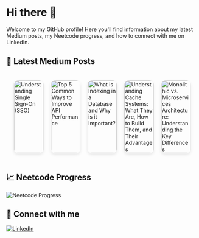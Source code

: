 # Hi there 👋

Welcome to my GitHub profile! Here you'll find information about my latest Medium posts, my Neetcode progress, and how to connect with me on LinkedIn.

## 📖 Latest Medium Posts
<!-- BLOG-POST-THUMBNAILS:START -->
<div class="thumbnails" style="display: flex; overflow-x: auto; padding: 10px;">
  <a href="https://medium.com/@jain.yash1909/understanding-single-sign-on-sso-ca7aae32bdcd?source=rss-572bb85fdb------2" style="text-decoration: none; color: inherit; margin: 10px; position: relative; flex: 0 0 auto; width: calc(20% - 20px); max-width: 150px;">
    <img src="https://miro.medium.com/v2/resize:fit:712/1*yiw8smZDlNLmGgDyzWXdQg.png" alt="Understanding Single Sign-On (SSO)" style="width: 100%; height: auto; border-radius: 10px; box-shadow: 0 4px 8px rgba(0,0,0,0.1); transition: transform 0.2s;">
    <div style="position: absolute; bottom: 0; background: rgba(0,0,0,0.7); color: #fff; width: 100%; text-align: center; padding: 5px; font-size: 14px; opacity: 0; transition: opacity 0.2s;">Understanding Single Sign-On (SSO)</div>
  </a>
  <a href="https://medium.com/@jain.yash1909/top-5-common-ways-to-improve-api-performance-c259860ba5d9?source=rss-572bb85fdb------2" style="text-decoration: none; color: inherit; margin: 10px; position: relative; flex: 0 0 auto; width: calc(20% - 20px); max-width: 150px;">
    <img src="https://miro.medium.com/v2/resize:fit:1200/1*Y1Kc3-p3zOj2EgLRrdAE_w.png" alt="Top 5 Common Ways to Improve API Performance" style="width: 100%; height: auto; border-radius: 10px; box-shadow: 0 4px 8px rgba(0,0,0,0.1); transition: transform 0.2s;">
    <div style="position: absolute; bottom: 0; background: rgba(0,0,0,0.7); color: #fff; width: 100%; text-align: center; padding: 5px; font-size: 14px; opacity: 0; transition: opacity 0.2s;">Top 5 Common Ways to Improve API Performance</div>
  </a>
  <a href="https://medium.com/@jain.yash1909/what-is-indexing-in-a-database-and-why-is-it-important-7d8b686c9efa?source=rss-572bb85fdb------2" style="text-decoration: none; color: inherit; margin: 10px; position: relative; flex: 0 0 auto; width: calc(20% - 20px); max-width: 150px;">
    <img src="https://miro.medium.com/v2/resize:fit:1087/1*1y9MLt5YWL4dnytIRuMObA.png" alt="What is Indexing in a Database and Why is it Important?" style="width: 100%; height: auto; border-radius: 10px; box-shadow: 0 4px 8px rgba(0,0,0,0.1); transition: transform 0.2s;">
    <div style="position: absolute; bottom: 0; background: rgba(0,0,0,0.7); color: #fff; width: 100%; text-align: center; padding: 5px; font-size: 14px; opacity: 0; transition: opacity 0.2s;">What is Indexing in a Database and Why is it Important?</div>
  </a>
  <a href="https://medium.com/@jain.yash1909/understanding-cache-systems-what-they-are-how-to-build-them-and-their-advantages-39dc33cef69b?source=rss-572bb85fdb------2" style="text-decoration: none; color: inherit; margin: 10px; position: relative; flex: 0 0 auto; width: calc(20% - 20px); max-width: 150px;">
    <img src="https://miro.medium.com/v2/resize:fit:998/1*99HRHh-fYdlnLuTtHjaIQg.png" alt="Understanding Cache Systems: What They Are, How to Build Them, and Their Advantages" style="width: 100%; height: auto; border-radius: 10px; box-shadow: 0 4px 8px rgba(0,0,0,0.1); transition: transform 0.2s;">
    <div style="position: absolute; bottom: 0; background: rgba(0,0,0,0.7); color: #fff; width: 100%; text-align: center; padding: 5px; font-size: 14px; opacity: 0; transition: opacity 0.2s;">Understanding Cache Systems: What They Are, How to Build Them, and Their Advantages</div>
  </a>
  <a href="https://medium.com/@jain.yash1909/monolithic-vs-microservices-architecture-understanding-the-key-differences-7ddf328565d0?source=rss-572bb85fdb------2" style="text-decoration: none; color: inherit; margin: 10px; position: relative; flex: 0 0 auto; width: calc(20% - 20px); max-width: 150px;">
    <img src="https://miro.medium.com/v2/resize:fit:1030/1*qCD-W51kRsI-PRqMtZsxmA.jpeg" alt="Monolithic vs. Microservices Architecture: Understanding the Key Differences" style="width: 100%; height: auto; border-radius: 10px; box-shadow: 0 4px 8px rgba(0,0,0,0.1); transition: transform 0.2s;">
    <div style="position: absolute; bottom: 0; background: rgba(0,0,0,0.7); color: #fff; width: 100%; text-align: center; padding: 5px; font-size: 14px; opacity: 0; transition: opacity 0.2s;">Monolithic vs. Microservices Architecture: Understanding the Key Differences</div>
  </a>
</div>
<style>
  .thumbnails a:hover img { transform: scale(1.05); }
  .thumbnails a:hover div { opacity: 1; }
  @media (max-width: 768px) {
    .thumbnails a { width: calc(33.33% - 20px); max-width: none; }
  }
  @media (max-width: 480px) {
    .thumbnails a { width: calc(50% - 20px); max-width: none; }
  }
</style>
<!-- BLOG-POST-THUMBNAILS:END -->

## 📈 Neetcode Progress
![Neetcode Progress](https://progress-bar.dev/56?title=completed&width=200)

## 🔗 Connect with me
[![LinkedIn](https://img.shields.io/badge/LinkedIn-Connect-blue)](https://www.linkedin.com/in/yash-jain-869144b1/)
